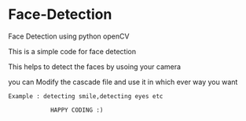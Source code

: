 # Face-Detection
Face Detection using python openCV

This is a simple code for face detection

This helps to detect the faces by usoing your camera

you can Modify the cascade file and use it in which ever way you want
    
    Example : detecting smile,detecting eyes etc
    
                HAPPY CODING :)
